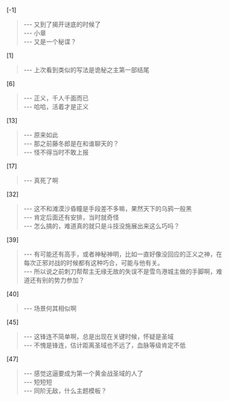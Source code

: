 
[-1] 
>--- 又到了揭开谜底的时候了<br>
>--- 小章<br>
>--- 又是一个秘谍？<br>

[1] 
>--- 上次看到类似的写法是诡秘之主第一部结尾<br>

[6] 
>--- 正义，千人千面而已<br>
>--- 哈哈，活着才是正义<br>

[13] 
>--- 原来如此<br>
>--- 那之前藤冬郎是在和谁聊天的？<br>
>--- 怪不得当时不敢上报<br>

[17] 
>--- 真死了啊<br>

[32] 
>--- 这不和滩漠沙昏瞳是手段差不多嘛，果然天下的乌鸦一般黑<br>
>--- 肯定后面还有安排，当时就奇怪<br>
>--- 怎么搞的，难道真的就只是斗技没施展出来这么巧吗？<br>

[39] 
>--- 有可能还有高手，或者神秘神明，比如一直好像没回应的正义之神，在每次正邪对战的时候都有这种巧合，可能与他有关。<br>
>--- 所以说之前刺刀帮帮主无缘无故的失误不是雪鸟港城主做的手脚啊，难道还有别的势力参加？<br>

[40] 
>--- 场景何其相似啊<br>

[45] 
>--- 这锋连不简单啊，总是出现在关键时候，怀疑是圣域<br>
>--- 不愧是锋连，估计距离圣域也不远了，血脉等级肯定不低<br>

[47] 
>--- 感觉这逼要成为第一个黄金战圣域的人了<br>
>--- 短短短<br>
>--- 同阶无敌，什么主题模板？<br>
